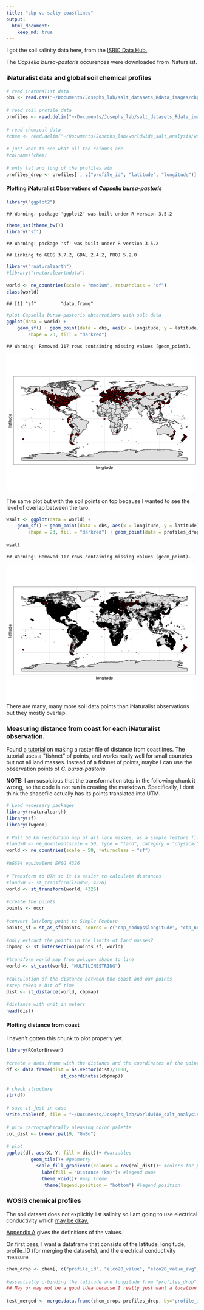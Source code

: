 ```yaml
---
title: "cbp v. salty coastlines"
output: 
  html_document:
    keep_md: true
---
```


I got the soil salinity data here, from the [ISRIC Data Hub.](https://data.isric.org/geonetwork/srv/eng/catalog.search#/metadata/ca880bd4-cff8-11e9-8046-0cc47adaa92c "WoSIS snapshot: September 2019")

The _Capsella bursa-pastoris_ occurences were downloaded from iNaturalist.

### iNaturalist data and global soil chemical profiles

```r
# read inaturalist data
obs <- read.csv("~/Documents/Josephs_lab/salt_datasets_Rdata_images/cbp-observations-81425.csv")

# read soil profile data
profiles <- read.delim("~/Documents/Josephs_lab/salt_datasets_Rdata_images/wosis_201909_profiles.tsv")

# read chemical data
#chem <- read.delim("~/Documents/Josephs_lab/worldwide_salt_analysis/wosis_201909_layers_chemical.tsv")

# just want to see what all the columns are
#colnames(chem)

# only lat and long of the profiles atm
profiles_drop <- profiles[ , c("profile_id", "latitude", "longitude")]
```

#### Plotting iNaturalist Observations of _Capsella bursa-pastoris_


```r
library("ggplot2")
```

```
## Warning: package 'ggplot2' was built under R version 3.5.2
```

```r
theme_set(theme_bw())
library("sf")
```

```
## Warning: package 'sf' was built under R version 3.5.2
```

```
## Linking to GEOS 3.7.2, GDAL 2.4.2, PROJ 5.2.0
```

```r
library("rnaturalearth")
#library("rnaturalearthdata")

world <- ne_countries(scale = "medium", returnclass = "sf")
class(world)
```

```
## [1] "sf"         "data.frame"
```

```r
#plot Capsella bursa-pastoris observations with salt data
ggplot(data = world) +
    geom_sf() + geom_point(data = obs, aes(x = longitude, y = latitude), size = 1.5, 
        shape = 23, fill = "darkred") 
```

```
## Warning: Removed 117 rows containing missing values (geom_point).
```

![](cbp_occurance_salty_coasts_files/figure-html/plot_obs-1.png)<!-- -->

The same plot but with the soil points on top because I wanted to see the level of overlap between the two.

```r
wsalt <- ggplot(data = world) +
    geom_sf() + geom_point(data = obs, aes(x = longitude, y = latitude), size = 1.5, 
        shape = 23, fill = "darkred") + geom_point(data = profiles_drop, aes(x = longitude, y = latitude), size = 1, alpha = 0.1, fill = "skyblue4")

wsalt
```

```
## Warning: Removed 117 rows containing missing values (geom_point).
```

![](cbp_occurance_salty_coasts_files/figure-html/obs_soil_plot-1.png)<!-- -->
There are many, many more soil data points than iNaturalist observations but they mostly overlap.

### Measuring distance from coast for each iNaturalist observation.
Found [a tutorial](https://dominicroye.github.io/en/2019/calculating-the-distance-to-the-sea-in-r/ "Calculating Distance to the sea in R") on making a raster file of distance from coastlines. The tutorial uses a "fishnet" of points, and works really well for small countries but not all land masses. Instead of a fishnet of points, maybe I can use the observation points of _C. bursa-pastoris_.


__NOTE:__ I am suspicious that the transformation step in the following chunk it wrong, so the code is not run in creating the markdown. Specifically, I dont think the shapefile actually has its points translated into UTM.

```r
# Load necessary packages
library(rnaturalearth)
library(sf)
library(lwgeom)

# Pull 50 km resolution map of all land masses, as a simple feature file
#land50 <- ne_download(scale = 50, type = "land", category = "physical", returnclass = "sf")
world <- ne_countries(scale = 50, returnclass = "sf")

#WGS84 equivalent EPSG 4326

# Transform to UTM so it is easier to calculate distances
#land50 <- st_transform(land50, 4326)
world <- st_transform(world, 4326)

#create the points
points <- occr

#convert lat/long point to Simple Feature
points_sf = st_as_sf(points, coords = c("cbp_nodups$longitude", "cbp_nodups$latitude"), crs = 4326)

#only extract the points in the limits of land masses?
cbpmap <- st_intersection(points_sf, world) 

#transform world map from polygon shape to line
world <- st_cast(world, "MULTILINESTRING")

#calculation of the distance between the coast and our points
#step takes a bit of time
dist <- st_distance(world, cbpmap)

#distance with unit in meters
head(dist)
```

#### Plotting distance from coast

I haven't gotten this chunk to plot properly yet.

```r
library(RColorBrewer)

#create a data.frame with the distance and the coordinates of the points
df <- data.frame(dist = as.vector(dist)/1000,
                    st_coordinates(cbpmap))

# check structure
str(df)

# save it just in case
write.table(df, file = "~/Documents/Josephs_lab/worldwide_salt_analysis/dist_coords_cbp_fromCoasts.csv", sep = ",", eol = "\n", quote = FALSE, row.names = FALSE)

# pick cartographically pleasing color palette
col_dist <- brewer.pal(9, "GnBu")

# plot
ggplot(df, aes(X, Y, fill = dist))+ #variables
         geom_tile()+ #geometry
           scale_fill_gradientn(colours = rev(col_dist))+ #colors for plotting the distance
             labs(fill = "Distance (km)")+ #legend name
             theme_void()+ #map theme
              theme(legend.position = "bottom") #legend position
```

### WOSIS chemical profiles
The soil dataset does not explicitly list salinity so I am going to use electrical conductivity which [may be okay.](https://www.nrcs.usda.gov/Internet/FSE_DOCUMENTS/nrcs142p2_053280.pdf)

[Appendix A](https://www.earth-syst-sci-data.net/12/299/2020/ "Appendix A") gives the definitions of the values.

On first pass, I want a dataframe that consists of the latitude, longitude, profile_ID (for merging the datasets), and the electrical conductivity measure.

```r
chem_drop <- chem[, c("profile_id", "elco20_value", "elco20_value_avg", "elco20_method", "elco25_value", "elco25_value_avg","elco25_method","elco50_value", "elco50_value_avg", "elco50_method", "elcosp_value", "elcosp_value_avg", "elcosp_method")]

#essentially c-binding the latitude and longitude from "profiles_drop" to the conductivity data, based on profile ID but keeping all of the rows in chem_drop..?
## May or may not be a good idea because I really just want a location and a conductivity...

test_merged <- merge.data.frame(chem_drop, profiles_drop, by="profile_id", all.x = TRUE)
```

